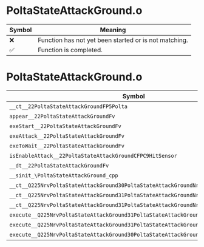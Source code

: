 # PoltaStateAttackGround.o
| Symbol | Meaning 
| ------------- | ------------- 
| :x: | Function has not yet been started or is not matching. 
| :white_check_mark: | Function is completed. 


# PoltaStateAttackGround.o
| Symbol | Decompiled? |
| ------------- | ------------- |
| `__ct__22PoltaStateAttackGroundFP5Polta` | :x: |
| `appear__22PoltaStateAttackGroundFv` | :x: |
| `exeStart__22PoltaStateAttackGroundFv` | :x: |
| `exeAttack__22PoltaStateAttackGroundFv` | :x: |
| `exeToWait__22PoltaStateAttackGroundFv` | :x: |
| `isEnableAttack__22PoltaStateAttackGroundCFPC9HitSensor` | :x: |
| `__dt__22PoltaStateAttackGroundFv` | :x: |
| `__sinit_\PoltaStateAttackGround_cpp` | :x: |
| `__ct__Q225NrvPoltaStateAttackGround30PoltaStateAttackGroundNrvStartFv` | :x: |
| `__ct__Q225NrvPoltaStateAttackGround31PoltaStateAttackGroundNrvAttackFv` | :x: |
| `__ct__Q225NrvPoltaStateAttackGround31PoltaStateAttackGroundNrvToWaitFv` | :x: |
| `execute__Q225NrvPoltaStateAttackGround31PoltaStateAttackGroundNrvToWaitCFP5Spine` | :x: |
| `execute__Q225NrvPoltaStateAttackGround31PoltaStateAttackGroundNrvAttackCFP5Spine` | :x: |
| `execute__Q225NrvPoltaStateAttackGround30PoltaStateAttackGroundNrvStartCFP5Spine` | :x: |
